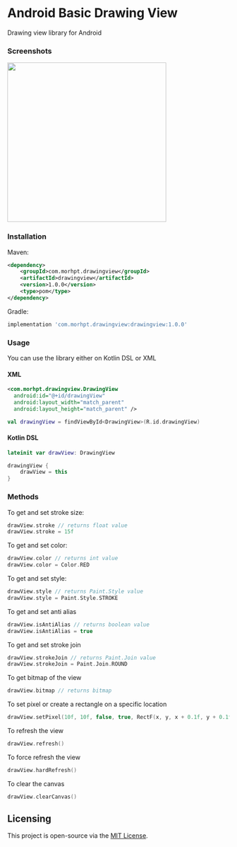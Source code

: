 
# Android Basic Drawing View   
Drawing view library for Android    
  
### Screenshots

<img src="https://raw.githubusercontent.com/morhpt/Basic-Drawing-View/master/screenshots/ss0.png" width="360">
  
### Installation    
 Maven:  
```xml  
<dependency>  
	<groupId>com.morhpt.drawingview</groupId> 
	<artifactId>drawingview</artifactId> 
	<version>1.0.0</version> 
	<type>pom</type>
</dependency>  
```  
  
Gradle:  
```gradle  
implementation 'com.morhpt.drawingview:drawingview:1.0.0'  
```  
  
### Usage  
  
You can use the library either on Kotlin DSL or XML  
  
#### XML  
  
```xml  
<com.morhpt.drawingview.DrawingView   
  android:id="@+id/drawingView"
  android:layout_width="match_parent"  
  android:layout_height="match_parent" />  
```  

```kotlin
val drawingView = findViewById<DrawingView>(R.id.drawingView)
```  

#### Kotlin DSL  
  
```kotlin  
lateinit var drawView: DrawingView

drawingView {
	drawView = this
}
```

### Methods

To get and set stroke size:
```kotlin
drawView.stroke // returns float value
drawView.stroke = 15f
```

To get and set color:
```kotlin
drawView.color // returns int value
drawView.color = Color.RED
```

To get and set style:
```kotlin
drawView.style // returns Paint.Style value
drawView.style = Paint.Style.STROKE
```

To get and set anti alias
```kotlin
drawView.isAntiAlias // returns boolean value
drawView.isAntiAlias = true
```

To get and set stroke join
```kotlin
drawView.strokeJoin // returns Paint.Join value
drawView.strokeJoin = Paint.Join.ROUND
```

To get bitmap of the view
```kotlin
drawView.bitmap // returns bitmap
```

To set pixel or create a rectangle on a specific location
```kotlin
drawView.setPixel(10f, 10f, false, true, RectF(x, y, x + 0.1f, y + 0.1f))
```

To refresh the view
```kotlin
drawView.refresh()
```

To force refresh the view
```kotlin
drawView.hardRefresh()
```

To clear the canvas
```kotlin
drawView.clearCanvas()
```

## Licensing  
  
This project is open-source via the  [MIT License](https://github.com/morhpt/Basic-Drawing-View/blob/master/LICENSE).
